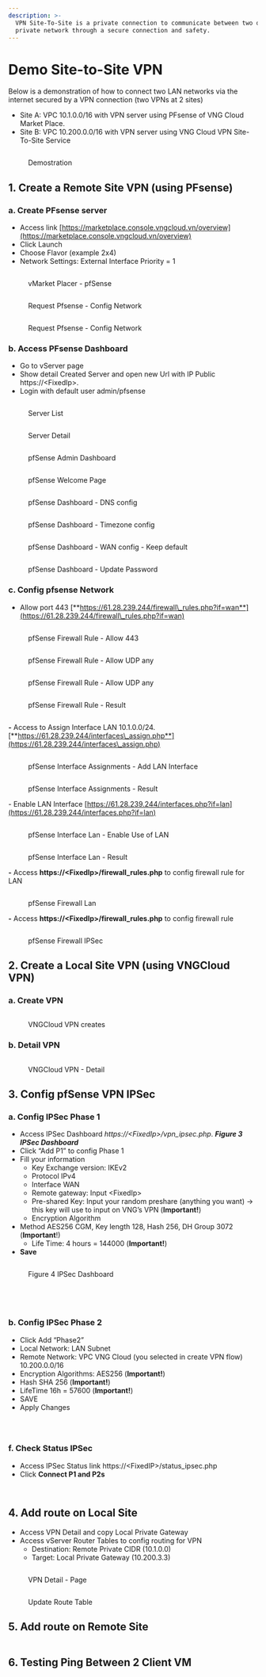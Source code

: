 ```yaml
---
description: >-
  VPN Site-To-Site is a private connection to communicate between two or more
  private network through a secure connection and safety.
---
```


# Demo Site-to-Site VPN

Below is a demonstration of how to connect two LAN networks via the internet secured by a VPN connection (two VPNs at 2 sites)

* Site A: VPC 10.1.0.0/16 with VPN server using PFsense of VNG Cloud Market Place.
* Site B: VPC 10.200.0.0/16 with VPN server using VNG Cloud VPN Site-To-Site Service

<figure><img src="../../.gitbook/assets/image (1) (1).png" alt=""><figcaption><p>Demostration</p></figcaption></figure>

## 1.    Create a Remote Site VPN (using PFsense)

### a.      Create PFsense server

* Access link [https://marketplace.console.vngcloud.vn/overview](https://marketplace.console.vngcloud.vn/overview)
* Click Launch
* Choose Flavor (example 2x4)
* Network Settings: External Interface Priority = 1

<figure><img src="../../.gitbook/assets/image (3).png" alt=""><figcaption><p>vMarket Placer - pfSense </p></figcaption></figure>

<figure><img src="../../.gitbook/assets/image (1) (1) (1) (1).png" alt=""><figcaption><p>Request Pfsense - Config Network</p></figcaption></figure>

<figure><img src="../../.gitbook/assets/image (2) (1) (1).png" alt=""><figcaption><p>Request Pfsense - Config Network</p></figcaption></figure>

### b.    Access PFsense Dashboard

* Go to vServer page
* Show detail Created Server and open new Url with IP Public https://\<FixedIp>.
* Login with default user admin/pfsense

<figure><img src="../../.gitbook/assets/image (3) (1).png" alt=""><figcaption><p>Server List</p></figcaption></figure>

<figure><img src="../../.gitbook/assets/image (4).png" alt=""><figcaption><p>Server Detail</p></figcaption></figure>

<figure><img src="../../.gitbook/assets/image (5).png" alt=""><figcaption><p>pfSense Admin Dashboard</p></figcaption></figure>

<figure><img src="../../.gitbook/assets/image (6).png" alt=""><figcaption><p>pfSense Welcome Page</p></figcaption></figure>

<figure><img src="../../.gitbook/assets/image (7).png" alt=""><figcaption><p>pfSense Dashboard - DNS config</p></figcaption></figure>

<figure><img src="../../.gitbook/assets/image (8).png" alt=""><figcaption><p>pfSense Dashboard - Timezone config</p></figcaption></figure>

<figure><img src="../../.gitbook/assets/image (9).png" alt=""><figcaption><p>pfSense Dashboard - WAN config - Keep default</p></figcaption></figure>

<figure><img src="../../.gitbook/assets/image (10).png" alt=""><figcaption><p>pfSense Dashboard - Update Password</p></figcaption></figure>

### c.  Config pfsense Network

* Allow port 443 [**https://61.28.239.244/firewall\_rules.php?if=wan**](https://61.28.239.244/firewall\_rules.php?if=wan)

<figure><img src="../../.gitbook/assets/image (11).png" alt=""><figcaption><p>pfSense Firewall Rule - Allow 443</p></figcaption></figure>

<figure><img src="../../.gitbook/assets/image (12).png" alt=""><figcaption><p>pfSense Firewall Rule - Allow UDP any</p></figcaption></figure>

<figure><img src="../../.gitbook/assets/image (13).png" alt=""><figcaption><p>pfSense Firewall Rule - Allow UDP any</p></figcaption></figure>

<figure><img src="../../.gitbook/assets/image (14).png" alt=""><figcaption><p>pfSense Firewall Rule - Result</p></figcaption></figure>

<figure><img src="../../.gitbook/assets/image (15).png" alt=""><figcaption></figcaption></figure>

**-**          Access to Assign Interface LAN 10.1.0.0/24. [**https://61.28.239.244/interfaces\_assign.php**](https://61.28.239.244/interfaces\_assign.php)

<figure><img src="../../.gitbook/assets/image (16).png" alt=""><figcaption><p>pfSense Interface Assignments - Add LAN Interface</p></figcaption></figure>

<figure><img src="../../.gitbook/assets/image (17).png" alt=""><figcaption><p>pfSense Interface Assignments - Result</p></figcaption></figure>

\- Enable LAN Interface [https://61.28.239.244/interfaces.php?if=lan](https://61.28.239.244/interfaces.php?if=lan)

<figure><img src="../../.gitbook/assets/image (18).png" alt=""><figcaption><p>pfSense Interface Lan - Enable Use of LAN</p></figcaption></figure>

<figure><img src="../../.gitbook/assets/image (19).png" alt=""><figcaption><p>pfSense Interface Lan - Result</p></figcaption></figure>

**-**      Access **https://\<FixedIp>/firewall\_rules.php**  to config firewall rule for LAN

<figure><img src="../../.gitbook/assets/image (20).png" alt=""><figcaption><p>pfSense Firewall Lan</p></figcaption></figure>

**-**          Access **https://\<FixedIp>/firewall\_rules.php**  to config firewall rule

<figure><img src="../../.gitbook/assets/image (21).png" alt=""><figcaption><p>pfSense Firewall IPSec</p></figcaption></figure>

## 2. Create a Local Site VPN (using VNGCloud VPN)

### a. Create VPN

<figure><img src="../../.gitbook/assets/image (2) (1).png" alt=""><figcaption><p>VNGCloud VPN creates</p></figcaption></figure>

### b. Detail VPN

<figure><img src="../../.gitbook/assets/image (24).png" alt=""><figcaption><p>VNGCloud VPN - Detail</p></figcaption></figure>



## 3. Config pfSense VPN IPSec

### a.      Config IPSec Phase 1

* Access IPSec Dashboard _https://\<FixedIp>/vpn\_ipsec.php_. _**Figure 3 IPSec Dashboard**_
* Click “Add P1” to config Phase 1
* Fill your information
  * Key Exchange version: IKEv2
  * Protocol IPv4
  * Interface WAN
  * Remote gateway: Input \<FixedIp>
  * Pre-shared Key: Input your random preshare (anything you want) -> this key will use to input on VNG’s VPN (**Important!**)
  * Encryption Algorithm
* Method AES256 CGM, Key length 128, Hash 256, DH Group 3072 (**Important**!)
  * Life Time: 4 hours = 144000 (**Important!**)
* **Save**

<figure><img src="../../.gitbook/assets/image (25).png" alt=""><figcaption><p>Figure 4 IPSec Dashboard</p></figcaption></figure>

<figure><img src="../../.gitbook/assets/image (26).png" alt=""><figcaption></figcaption></figure>

<figure><img src="../../.gitbook/assets/image (27).png" alt=""><figcaption></figcaption></figure>

<figure><img src="../../.gitbook/assets/image (28).png" alt=""><figcaption></figcaption></figure>

<figure><img src="../../.gitbook/assets/image (29).png" alt=""><figcaption></figcaption></figure>

### b.      Config IPSec Phase 2

* Click Add “Phase2”
* Local Network: LAN Subnet
* Remote Network: VPC VNG Cloud (you selected in create VPN flow) 10.200.0.0/16
* Encryption Algorithms: AES256 (**Important!**)
* Hash SHA 256 (**Important!**)
* LifeTime 16h = 57600 (**Important!**)
* SAVE
* Apply Changes

<figure><img src="../../.gitbook/assets/image (30).png" alt=""><figcaption></figcaption></figure>

<figure><img src="../../.gitbook/assets/image (31).png" alt=""><figcaption></figcaption></figure>

<div data-full-width="true">

<figure><img src="../../.gitbook/assets/image (32).png" alt=""><figcaption></figcaption></figure>

</div>

### f.      Check Status IPSec

* Access IPSec Status link https://\<FixedIP>/status\_ipsec.php
* Click **Connect P1 and P2s**

<figure><img src="../../.gitbook/assets/image (33).png" alt=""><figcaption></figcaption></figure>

<figure><img src="../../.gitbook/assets/image (34).png" alt=""><figcaption></figcaption></figure>

## 4.    Add route on Local Site

* Access VPN Detail and copy Local Private Gateway
* Access vServer Router Tables to config routing for VPN
  * Destination: Remote Private CIDR (10.1.0.0)
  * Target: Local Private Gateway (10.200.3.3)

<figure><img src="../../.gitbook/assets/image (306).png" alt=""><figcaption><p>VPN Detail - Page</p></figcaption></figure>

<figure><img src="../../.gitbook/assets/image (307).png" alt=""><figcaption><p>Update Route Table</p></figcaption></figure>



## 5.    Add route on Remote Site

<figure><img src="../../.gitbook/assets/image (35).png" alt=""><figcaption></figcaption></figure>



## 6.    Testing Ping Between 2 Client VM

<figure><img src="../../.gitbook/assets/image (36).png" alt=""><figcaption></figcaption></figure>








